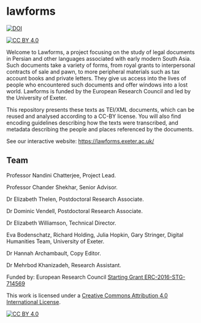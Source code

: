 # lawforms

[![DOI](https://zenodo.org/badge/485325843.svg)](https://zenodo.org/badge/latestdoi/485325843)

[![CC BY 4.0][cc-by-shield]][cc-by]

Welcome to Lawforms, a project focusing on the study of legal documents in Persian and other languages associated with early modern South Asia. Such documents take a variety of forms, from royal grants to interpersonal contracts of sale and pawn, to more peripheral materials such as tax account books and private letters. They give us access into the lives of people who encountered such documents and offer windows into a lost world. Lawforms is funded by the European Research Council and led by the University of Exeter.

This repository presents these texts as TEI/XML documents, which can be reused and analysed according to a CC-BY license. You will also find encoding guidelines describing how the texts were transcribed, and metadata describing the people and places referenced by the documents.

See our interactive website: https://lawforms.exeter.ac.uk/

## Team

Professor Nandini Chatterjee, Project Lead.

Professor Chander Shekhar, Senior Advisor.

Dr Elizabeth Thelen, Postdoctoral Research Associate.

Dr Dominic Vendell, Postdoctoral Research Associate.

Dr Elizabeth Williamson, Technical Director.

Eva Bodenschatz, Richard Holding, Julia Hopkin, Gary Stringer, Digital Humanities Team, University of Exeter.

Dr Hannah Archambault, Copy Editor.

Dr Mehrbod Khanizadeh, Research Assistant.

Funded by: European Research Council [Starting Grant ERC-2016-STG-714569](https://erc.easme-web.eu/?p=714569) 

This work is licensed under a
[Creative Commons Attribution 4.0 International License][cc-by].

[![CC BY 4.0][cc-by-image]][cc-by]

[cc-by]: http://creativecommons.org/licenses/by/4.0/
[cc-by-image]: https://i.creativecommons.org/l/by/4.0/88x31.png
[cc-by-shield]: https://img.shields.io/badge/License-CC%20BY%204.0-lightgrey.svg

